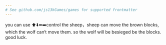 ```yaml
---
# See github.com/js13kGames/games for supported frontmatter
---
```

you can use ⬆️⬇️⬅️➡️control the sheep，sheep can move the brown blocks, which the wolf  can‘t move them. so the wolf will be besieged be the blocks. good luck.